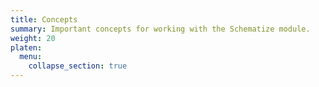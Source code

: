 ```yaml
---
title: Concepts
summary: Important concepts for working with the Schematize module.
weight: 20
platen:
  menu:
    collapse_section: true
---
```


